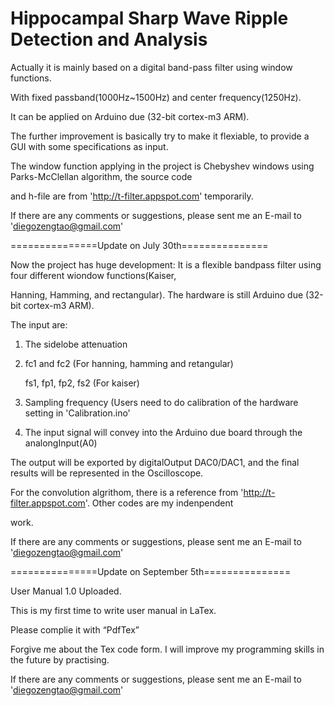 Hippocampal Sharp Wave Ripple Detection and Analysis
=============

Actually it is mainly based on a digital band-pass filter using window functions.

With fixed passband(1000Hz~1500Hz) and center frequency(1250Hz).

It can be applied on Arduino due (32-bit cortex-m3 ARM).

The further improvement is basically try to make it flexiable, to provide a GUI with some specifications as input.

The window function applying in the project is Chebyshev windows using Parks-McClellan algorithm, the source code 

and h-file are from 'http://t-filter.appspot.com' temporarily.

If there are any comments or suggestions, please sent me an E-mail to 'diegozengtao@gmail.com'


===============Update on July 30th===============

Now the project has huge development: It is a flexible bandpass filter using four different wiondow functions(Kaiser,

Hanning, Hamming, and rectangular). The hardware is still  Arduino due (32-bit cortex-m3 ARM).

The input are: 

1. The sidelobe attenuation 

2. fc1 and fc2 (For hanning, hamming and retangular)
                   
   fs1, fp1, fp2, fs2 (For kaiser)
                      
3. Sampling frequency (Users need to do calibration of the hardware setting in 'Calibration.ino'
                   
4. The input signal will convey into the Arduino due board through the analongInput(A0)
                   
The output will be exported by digitalOutput DAC0/DAC1, and the final results will be represented in the Oscilloscope. 

For the convolution algrithom, there is a reference from 'http://t-filter.appspot.com'. Other codes are my indenpendent 

work.

If there are any comments or suggestions, please sent me an E-mail to 'diegozengtao@gmail.com'

===============Update on September 5th===============

User Manual 1.0 Uploaded.

This is my first time to write user manual in LaTex.

Please complie it with “PdfTex”

Forgive me about the Tex code form. I will improve my programming skills in the future by practising.

If there are any comments or suggestions, please sent me an E-mail to 'diegozengtao@gmail.com'
